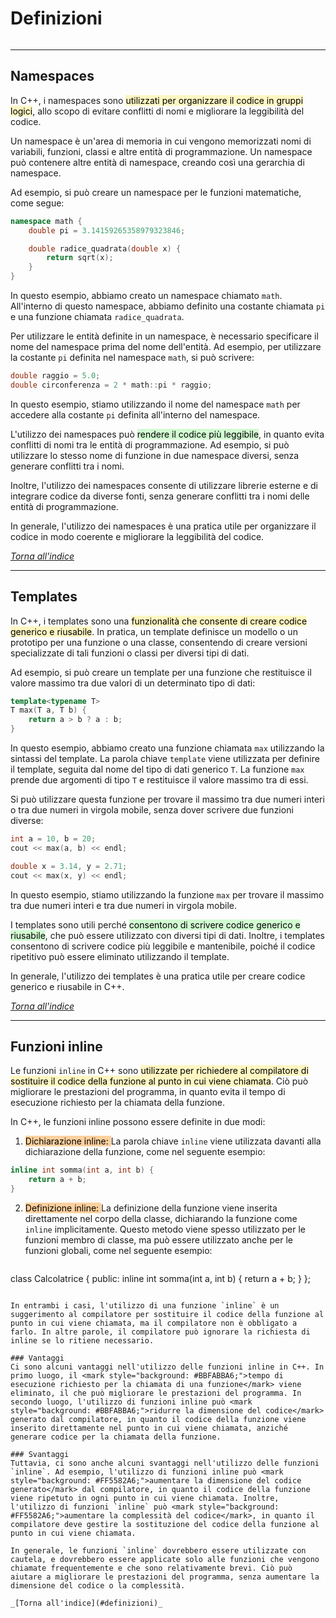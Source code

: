 # Definizioni
```toc
```
---

## Namespaces
In C++, i namespaces sono <mark style="background: #FFF3A3A6;">utilizzati per organizzare il codice in gruppi logici</mark>, allo scopo di evitare conflitti di nomi e migliorare la leggibilità del codice.

Un namespace è un'area di memoria in cui vengono memorizzati nomi di variabili, funzioni, classi e altre entità di programmazione. Un namespace può contenere altre entità di namespace, creando così una gerarchia di namespace.

Ad esempio, si può creare un namespace per le funzioni matematiche, come segue:
```cpp
namespace math {
    double pi = 3.14159265358979323846;

    double radice_quadrata(double x) {
        return sqrt(x);
    }
}
```

In questo esempio, abbiamo creato un namespace chiamato `math`. All'interno di questo namespace, abbiamo definito una costante chiamata `pi` e una funzione chiamata `radice_quadrata`.

Per utilizzare le entità definite in un namespace, è necessario specificare il nome del namespace prima del nome dell'entità. Ad esempio, per utilizzare la costante `pi` definita nel namespace `math`, si può scrivere:
```cpp
double raggio = 5.0;
double circonferenza = 2 * math::pi * raggio;
```

In questo esempio, stiamo utilizzando il nome del namespace `math` per accedere alla costante `pi` definita all'interno del namespace.

L'utilizzo dei namespaces può <mark style="background: #BBFABBA6;">rendere il codice più leggibile</mark>, in quanto evita conflitti di nomi tra le entità di programmazione. Ad esempio, si può utilizzare lo stesso nome di funzione in due namespace diversi, senza generare conflitti tra i nomi.

Inoltre, l'utilizzo dei namespaces consente di utilizzare librerie esterne e di integrare codice da diverse fonti, senza generare conflitti tra i nomi delle entità di programmazione.

In generale, l'utilizzo dei namespaces è una pratica utile per organizzare il codice in modo coerente e migliorare la leggibilità del codice.

_[Torna all'indice](#definizioni)_

---

## Templates
In C++, i templates sono una <mark style="background: #FFF3A3A6;">funzionalità che consente di creare codice generico e riusabile</mark>. In pratica, un template definisce un modello o un prototipo per una funzione o una classe, consentendo di creare versioni specializzate di tali funzioni o classi per diversi tipi di dati.

Ad esempio, si può creare un template per una funzione che restituisce il valore massimo tra due valori di un determinato tipo di dati:
```cpp
template<typename T>
T max(T a, T b) {
    return a > b ? a : b;
}
```

In questo esempio, abbiamo creato una funzione chiamata `max` utilizzando la sintassi del template. La parola chiave `template` viene utilizzata per definire il template, seguita dal nome del tipo di dati generico `T`. La funzione `max` prende due argomenti di tipo `T` e restituisce il valore massimo tra di essi.

Si può utilizzare questa funzione per trovare il massimo tra due numeri interi o tra due numeri in virgola mobile, senza dover scrivere due funzioni diverse:
```cpp
int a = 10, b = 20;
cout << max(a, b) << endl;

double x = 3.14, y = 2.71;
cout << max(x, y) << endl;
```

In questo esempio, stiamo utilizzando la funzione `max` per trovare il massimo tra due numeri interi e tra due numeri in virgola mobile.

I templates sono utili perché <mark style="background: #BBFABBA6;">consentono di scrivere codice generico e riusabile</mark>, che può essere utilizzato con diversi tipi di dati. Inoltre, i templates consentono di scrivere codice più leggibile e mantenibile, poiché il codice ripetitivo può essere eliminato utilizzando il template.

In generale, l'utilizzo dei templates è una pratica utile per creare codice generico e riusabile in C++.

_[Torna all'indice](#definizioni)_

---

## Funzioni inline
Le funzioni `inline` in C++ sono <mark style="background: #FFF3A3A6;">utilizzate per richiedere al compilatore di sostituire il codice della funzione al punto in cui viene chiamata</mark>. Ciò può migliorare le prestazioni del programma, in quanto evita il tempo di esecuzione richiesto per la chiamata della funzione.

In C++, le funzioni inline possono essere definite in due modi:
1. <mark style="background: #FFB86CA6;">Dichiarazione inline: </mark>
	La parola chiave `inline` viene utilizzata davanti alla dichiarazione della funzione, come nel seguente esempio:
```cpp
inline int somma(int a, int b) {
    return a + b;
}
```
2. <mark style="background: #FFB86CA6;">Definizione inline: </mark>
	La definizione della funzione viene inserita direttamente nel corpo della classe, dichiarando la funzione come `inline` implicitamente. Questo metodo viene spesso utilizzato per le funzioni membro di classe, ma può essere utilizzato anche per le funzioni globali, come nel seguente esempio:
	```cpp
class Calcolatrice {
	public:
	    inline int somma(int a, int b) {
	        return a + b;
	    }
};
```

In entrambi i casi, l'utilizzo di una funzione `inline` è un suggerimento al compilatore per sostituire il codice della funzione al punto in cui viene chiamata, ma il compilatore non è obbligato a farlo. In altre parole, il compilatore può ignorare la richiesta di inline se lo ritiene necessario.

### Vantaggi
Ci sono alcuni vantaggi nell'utilizzo delle funzioni inline in C++. In primo luogo, il <mark style="background: #BBFABBA6;">tempo di esecuzione richiesto per la chiamata di una funzione</mark> viene eliminato, il che può migliorare le prestazioni del programma. In secondo luogo, l'utilizzo di funzioni inline può <mark style="background: #BBFABBA6;">ridurre la dimensione del codice</mark> generato dal compilatore, in quanto il codice della funzione viene inserito direttamente nel punto in cui viene chiamata, anziché generare codice per la chiamata della funzione.

### Svantaggi
Tuttavia, ci sono anche alcuni svantaggi nell'utilizzo delle funzioni `inline`. Ad esempio, l'utilizzo di funzioni inline può <mark style="background: #FF5582A6;">aumentare la dimensione del codice generato</mark> dal compilatore, in quanto il codice della funzione viene ripetuto in ogni punto in cui viene chiamata. Inoltre, l'utilizzo di funzioni `inline` può <mark style="background: #FF5582A6;">aumentare la complessità del codice</mark>, in quanto il compilatore deve gestire la sostituzione del codice della funzione al punto in cui viene chiamata.

In generale, le funzioni `inline` dovrebbero essere utilizzate con cautela, e dovrebbero essere applicate solo alle funzioni che vengono chiamate frequentemente e che sono relativamente brevi. Ciò può aiutare a migliorare le prestazioni del programma, senza aumentare la dimensione del codice o la complessità.

_[Torna all'indice](#definizioni)_
